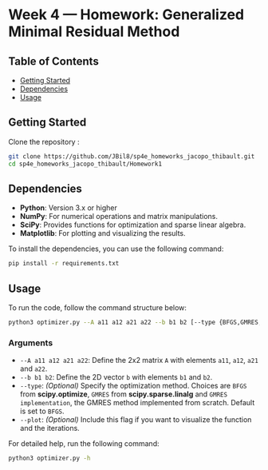# Week 4 — Homework: Generalized Minimal Residual Method

## Table of Contents

- [Getting Started](#getting-started)
- [Dependencies](#dependencies)
- [Usage](#usage)

## Getting Started

Clone the repository : 
   ```bash
   git clone https://github.com/JBil8/sp4e_homeworks_jacopo_thibault.git
   cd sp4e_homeworks_jacopo_thibault/Homework1
   ```
## Dependencies

- **Python**: Version 3.x or higher
- **NumPy**: For numerical operations and matrix manipulations.
- **SciPy**: Provides functions for optimization and sparse linear algebra.
- **Matplotlib**: For plotting and visualizing the results.

To install the dependencies, you can use the following command:

```bash
pip install -r requirements.txt
```

## Usage

To run the code, follow the command structure below:
   ```bash
   python3 optimizer.py --A a11 a12 a21 a22 --b b1 b2 [--type {BFGS,GMRES,GMRES implementation}] [--plot]
   ``` 

### Arguments
- `--A a11 a12 a21 a22`: Define the 2x2 matrix `A` with elements `a11`, `a12`, `a21` and `a22`.
- `--b b1 b2`: Define the 2D vector `b` with elements `b1` and `b2`.
- `--type`: *(Optional)* Specify the optimization method. Choices are `BFGS` from **scipy.optimize**, `GMRES` from **scipy.sparse.linalg** and `GMRES implementation`, the GMRES method implemented from scratch. Default is set to `BFGS`.
- `--plot`: *(Optional)* Include this flag if you want to visualize the function and the iterations.

For detailed help, run the following command:
   ```bash
   python3 optimizer.py -h
   ```